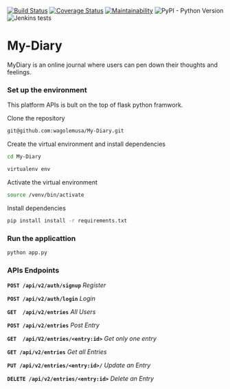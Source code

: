 [![Build Status](https://travis-ci.org/wagolemusa/My-Diary.svg?branch=Challenge-3)](https://travis-ci.org/wagolemusa/My-Diary)
[![Coverage Status](https://coveralls.io/repos/github/wagolemusa/My-Diary/badge.svg?branch=Challenge-3)](https://coveralls.io/github/wagolemusa/My-Diary?branch=Challenge-3)
[![Maintainability](https://api.codeclimate.com/v1/badges/e29fcbc2317c1e18ebe5/maintainability)](https://codeclimate.com/github/wagolemusa/My-Diary/maintainability)
![PyPI - Python Version](https://img.shields.io/pypi/pyversions/Django.svg)
![Jenkins tests](https://img.shields.io/jenkins/t/https/jenkins.qa.ubuntu.com/view/Precise/view/All%20Precise/job/precise-desktop-amd64_default.svg)

# My-Diary
MyDiary is an online journal where users can pen down their thoughts and feelings. 

### Set up the environment
This platform APIs is bult on the top of flask python framwork.

Clone the repository
```sh
git@github.com:wagolemusa/My-Diary.git
```
Create the virtual environment and install dependencies
```sh
cd My-Diary
```

```sh
virtualenv env
```
Activate the virtual environment
```sh
source /venv/bin/activate
```
Install dependencies

```sh
pip install install -r requirements.txt
```
### Run the applicattion

```sh
python app.py
```
### APIs Endpoints

**`POST /api/v2/auth/signup`** *Register*

**`POST /api/v2/auth/login`**    *Login*

**`GET  /api/v2/entries`**  *All Users*

**`POST /api/v2/entries`** *Post Entry*

**`GET  /api/V2/entries/<entry:id>`** *Get only one entry*

**`GET /api/v2/entries`** *Get all Entries*

**`PUT /api/v2/entries/<entry:id>/`** *Update an Entry*

**`DELETE /api/v2/entries/<entry:id>`** *Delete an Entry*
